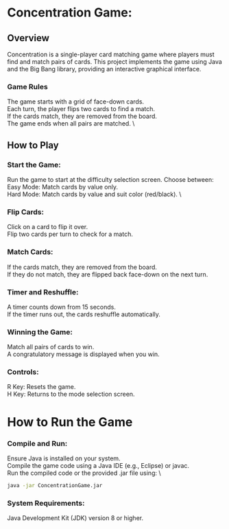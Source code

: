 # Concentration Game:

## Overview
Concentration is a single-player card matching game where players must find and match pairs of cards. This project implements the game using Java and the Big Bang library, providing an interactive graphical interface.

### Game Rules
The game starts with a grid of face-down cards. \
Each turn, the player flips two cards to find a match. \
If the cards match, they are removed from the board. \
The game ends when all pairs are matched. \



## How to Play
### Start the Game:

Run the game to start at the difficulty selection screen.
Choose between:
    Easy Mode: Match cards by value only. \
    Hard Mode: Match cards by value and suit color (red/black). \

### Flip Cards:

Click on a card to flip it over. \
Flip two cards per turn to check for a match. 

### Match Cards:

If the cards match, they are removed from the board. \
If they do not match, they are flipped back face-down on the next turn.

### Timer and Reshuffle:

A timer counts down from 15 seconds. \
If the timer runs out, the cards reshuffle automatically.

### Winning the Game:

Match all pairs of cards to win. \
A congratulatory message is displayed when you win.

### Controls:

  R Key: Resets the game. \
  H Key: Returns to the mode selection screen.

# How to Run the Game
### Compile and Run:

Ensure Java is installed on your system. \
Compile the game code using a Java IDE (e.g., Eclipse) or javac. \
Run the compiled code or the provided .jar file using: \
```bash
java -jar ConcentrationGame.jar
```

### System Requirements:
Java Development Kit (JDK) version 8 or higher.
